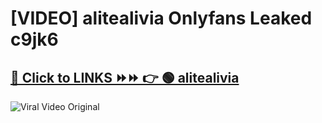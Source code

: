 
 # [VIDEO] alitealivia Onlyfans Leaked c9jk6

## <h2><a href="https://clipsfans.com/alitealivia&ref=git">🔗 Click to LINKS ⏩⏩ 👉 🟢 alitealivia </a></h2>

<a href="https://clipsfans.com/alitealivia&ref=git" rel="nofollow" data-target="animated-image.originalLink"><img src="https://i.ibb.co.com/xMMVF88/686577567.gif" alt="Viral Video Original" style="max-width: 100%; display: inline-block;" data-target="animated-image.originalImage"></a>

